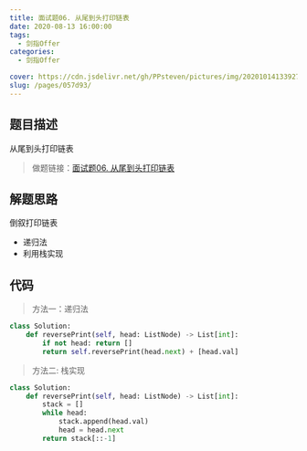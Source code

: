 ```yaml
---
title: 面试题06. 从尾到头打印链表
date: 2020-08-13 16:00:00
tags: 
  - 剑指Offer
categories: 
  - 剑指Offer

cover: https://cdn.jsdelivr.net/gh/PPsteven/pictures/img/20201014133927.png
slug: /pages/057d93/
---
```


## 题目描述

从尾到头打印链表

> 做题链接：[面试题06. 从尾到头打印链表](https://leetcode-cn.com/problems/cong-wei-dao-tou-da-yin-lian-biao-lcof/solution/)
>

<!--more-->

## 解题思路

倒叙打印链表

- 递归法
- 利用栈实现

## 代码

> 方法一：递归法

```python
class Solution:
    def reversePrint(self, head: ListNode) -> List[int]:
        if not head: return []
        return self.reversePrint(head.next) + [head.val]
```



> 方法二: 栈实现

```python
class Solution:
    def reversePrint(self, head: ListNode) -> List[int]:
        stack = []
        while head:
            stack.append(head.val)
            head = head.next 
        return stack[::-1]
```



